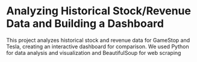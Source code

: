 # Analyzing Historical Stock/Revenue Data and Building a Dashboard
This project analyzes historical stock and revenue data for GameStop and Tesla, creating an interactive dashboard for comparison. We used Python for data analysis and visualization and BeautifulSoup for web scraping 
